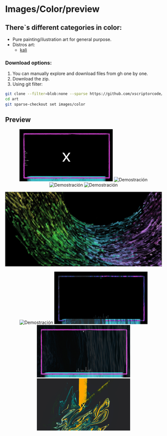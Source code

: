 # Images/Color/preview

## There`s different categories in color:
* Pure painting/ilustration art for general purpose.
* Distros art:
    * [kali](./kali/)

### Download options:

1. You can manually explore and download files from gh one by one.
2. Download the zip.
3. Using git filter:
```bash
git clone --filter=blob:none --sparse https://github.com/xscriptorcode/art.git
cd art
git sparse-checkout set images/color
```

## Preview

<p align="center">
  <img src="./xpb.jpg" alt="Demostración" width="300"/>
  <img src="./grapepurple.jpg" alt="Demostración" width="300"/>
  <img src="./lienzo.jpg" alt="Demostración" width="300"/>
  <img src="./liquidgoldblackx.jpg" alt="Demostración" width="300"/>
</p>

![Demostrarion](./color-starry-paint.jpg)

<p align="center">
  <img src="./spxp.jpg" alt="Demostración" width="300"/>
  <img src="./xpbs.jpg" alt="Demostración" width="300"/>
  <img src="./xpbsc.jpg" alt="Demostración" width="300"/>
  <img src="./liquidgoldgreenx.jpg" alt="Demostración" width="300"/>
</p>